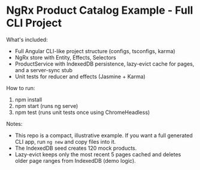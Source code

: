 
# NgRx Product Catalog Example - Full CLI Project

What's included:
- Full Angular CLI-like project structure (configs, tsconfigs, karma)
- NgRx store with Entity, Effects, Selectors
- ProductService with IndexedDB persistence, lazy-evict cache for pages, and a server-sync stub
- Unit tests for reducer and effects (Jasmine + Karma)

How to run:
1. npm install
2. npm start      (runs ng serve)
3. npm test       (runs unit tests once using ChromeHeadless)

Notes:
- This repo is a compact, illustrative example. If you want a full generated CLI app, run `ng new` and copy files into it.
- The IndexedDB seed creates 120 mock products.
- Lazy-evict keeps only the most recent 5 pages cached and deletes older page ranges from IndexedDB (demo logic).

